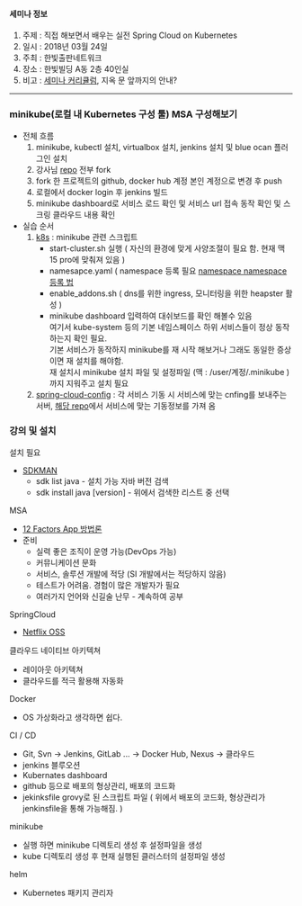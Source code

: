 #### 세미나 정보
1. 주제 : 직접 해보면서 배우는 실전 Spring Cloud on Kubernetes 
2. 일시 : 2018년 03월 24일
3. 주최 : 한빛출판네트워크
4. 장소 : 한빛빌딩 A동 2층 40인실
5. 비고 : [세미나 커리큘럼](http://www.hanbit.co.kr/store/education/edu_view.html?p_code=S5975335528), 지옥 문 앞까지의 안내?

---

### minikube(로컬 내 Kubernetes 구성 툴) MSA 구성해보기
- 전체 흐름
    1. minikube, kubectl 설치, virtualbox 설치, jenkins 설치 및 blue ocan 플러그인 설치
    2. 강사님 [repo](https://github.com/hub-tea?tab=repositories) 전부 fork
    3. fork 한 프로젝트의 github, docker hub 계정 본인 계정으로 변경 후 push
    4. 로컬에서 docker login 후 jenkins 빌드
    5. minikube dashboard로 서비스 로드 확인 및 서비스 url 접속 동작 확인 및 스크링 클라우드 내용 확인
- 실습 순서
    1. [k8s](https://github.com/hub-tea/k8s) : minikube 관련 스크립트
        - start-cluster.sh 실행 ( 자신의 환경에 맞게 사양조절이 필요 함. 현재 맥 15 pro에 맞춰져 있음 )
        - namesapce.yaml ( namespace 등록 필요 [namespace ](https://kubernetes.io/docs/concepts/overview/working-with-objects/namespaces/)  [namespace 등록 법](https://kubernetes.io/docs/tasks/administer-cluster/namespaces/) 
        - enable_addons.sh ( dns를 위한 ingress, 모니터링을 위한 heapster 활성 )
        - minikube dashboard 입력하여 대쉬보드를 확인 해볼수 있음    
         여기서 kube-system 등의 기본 네임스페이스 하위 서비스들이 정상 동작하는지 확인 필요.    
         기본 서비스가 동작하지 minikube를 재 시작 해보거나 그래도 동일한 증상이면 재 설치를 해야함.    
         재 설치시 minikube 설치 파일 및 설정파일 (맥 : /user/계정/.minikube )까지 지워주고 설치 필요 
    2. [spring-cloud-config](https://github.com/hub-tea/spring-cloud-config) : 각 서비스 기동 시 서비스에 맞는 cnfing를 보내주는 서버, [해당 repo](https://github.com/hub-tea/spring-cloud-config-repo)에서 서비스에 맞는 기동정보를 가져 옴
          

### 강의 및 설치

설치 필요  
- [SDKMAN](http://sdkman.io/sdks.html)
    - sdk list java - 설치 가능 자바 버전 검색 
    - sdk install java [version] - 위에서 검색한 리스트 중 선택

MSA
- [12 Factors App 방법론](https://12factor.net/ko/)
- 준비
    - 실력 좋은 조직이 운영 가능(DevOps 가능)
    - 커뮤니케이션 문화
    - 서비스, 솔루션 개발에 적당 (SI 개발에서는 적당하지 않음)
    - 테스트가 어려움. 경험이 많은 개발자가 필요
    - 여러가지 언어와 신길술 난무 - 계속하여 공부
    
SpringCloud
- [Netflix OSS](https://netflix.github.io/) 

클라우드 네이티브 아키텍쳐
- 레이아웃 아키텍쳐
- 클라우드를 적극 활용해 자동화

Docker
- OS 가상화라고 생각하면 쉽다.

CI / CD
- Git, Svn -> Jenkins, GitLab ... -> Docker Hub, Nexus -> 클라우드
- jenkins 블루오션
- Kubernates dashboard
- github 등으로 배포의 형상관리, 배포의 코드화
- jekinksfile grovy로 된 스크립트 파일 ( 위에서 배포의 코드화, 형상관리가 jenkinsfile을 통해 가능해짐. )

minikube
- 실행 하면 minikube 디렉토리 생성 후 설정파일을 생성
- kube 디렉토리 생성 후 현재 실행된 클러스터의 설정파일 생성

helm
- Kubernetes 패키지 관리자 